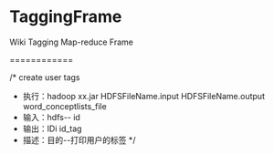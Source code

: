 TaggingFrame
============

Wiki Tagging Map-reduce Frame 

============

/* create user tags
 * 执行：hadoop xx.jar HDFSFileName.input HDFSFileName.output word_conceptlists_file
 * 输入：hdfs-- id
 * 输出：IDi  id_tag
 * 描述：目的--打印用户的标签
 */
